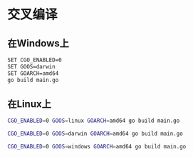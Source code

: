 # 交叉编译

## 在Windows上

```bash
SET CGO_ENABLED=0
SET GOOS=darwin
SET GOARCH=amd64
go build main.go
```

## 在Linux上

```bash
CGO_ENABLED=0 GOOS=linux GOARCH=amd64 go build main.go

CGO_ENABLED=0 GOOS=darwin GOARCH=amd64 go build main.go

CGO_ENABLED=0 GOOS=windows GOARCH=amd64 go build main.go
```